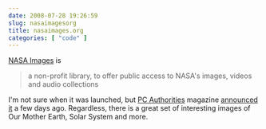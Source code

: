 ```yaml
---
date: 2008-07-28 19:26:59
slug: nasaimagesorg
title: nasaimages.org
categories: [ "code" ]
---
```


[NASA Images](http://nasaimages.org/) is





> a non-profit library, to offer public access to NASA's images, videos and audio collections





I'm not sure when it was launched, but [PC Authorities](http://www.pcauthority.com.au/) magazine [announced it](http://www.pcauthority.com.au/News/117915,nasa-opens-up-space-image-library.aspx) a few days ago. Regardless, there is a great set of interesting images of Our Mother Earth, Solar System and more. 
